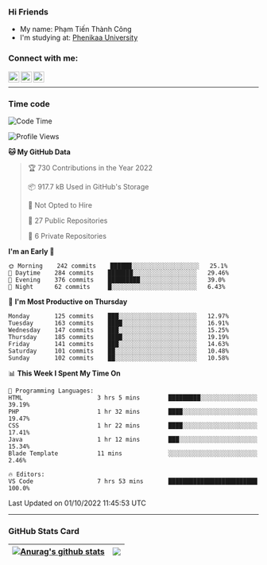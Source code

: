 ### Hi Friends

- My name: Phạm Tiến Thành Công
- I'm studying at: [Phenikaa University]


### Connect with me:
[<img align="left" alt="PhamTienThanhCong | Facebook" width="22px" src="https://upload.wikimedia.org/wikipedia/commons/thumb/1/16/Facebook-icon-1.png/640px-Facebook-icon-1.png" />][facebook]
[<img align="left" alt="PhamTienThanhCong | Zalo" width="22px" src="https://www.anphatpc.com.vn/template/anphat_2020v2/images/icon-zalo.jpg" />][zalo]
[<img align="left" alt="PhamTienThanhCong | LinkedIn" width="22px" src="https://cdn3.iconfinder.com/data/icons/inficons/512/linkedin.png" />][linkedin]

<br />

---

### Time code

<!--START_SECTION:waka-->
![Code Time](http://img.shields.io/badge/Code%20Time-576%20hrs%2041%20mins-blue)

![Profile Views](http://img.shields.io/badge/Profile%20Views-20-blue)

**🐱 My GitHub Data** 

> 🏆 730 Contributions in the Year 2022
 > 
> 📦 917.7 kB Used in GitHub's Storage 
 > 
> 🚫 Not Opted to Hire
 > 
> 📜 27 Public Repositories 
 > 
> 🔑 6 Private Repositories  
 > 
**I'm an Early 🐤** 

```text
🌞 Morning    242 commits    ██████░░░░░░░░░░░░░░░░░░░   25.1% 
🌆 Daytime    284 commits    ███████░░░░░░░░░░░░░░░░░░   29.46% 
🌃 Evening    376 commits    █████████░░░░░░░░░░░░░░░░   39.0% 
🌙 Night      62 commits     █░░░░░░░░░░░░░░░░░░░░░░░░   6.43%

```
📅 **I'm Most Productive on Thursday** 

```text
Monday       125 commits    ███░░░░░░░░░░░░░░░░░░░░░░   12.97% 
Tuesday      163 commits    ████░░░░░░░░░░░░░░░░░░░░░   16.91% 
Wednesday    147 commits    ███░░░░░░░░░░░░░░░░░░░░░░   15.25% 
Thursday     185 commits    ████░░░░░░░░░░░░░░░░░░░░░   19.19% 
Friday       141 commits    ███░░░░░░░░░░░░░░░░░░░░░░   14.63% 
Saturday     101 commits    ██░░░░░░░░░░░░░░░░░░░░░░░   10.48% 
Sunday       102 commits    ██░░░░░░░░░░░░░░░░░░░░░░░   10.58%

```


📊 **This Week I Spent My Time On** 

```text
💬 Programming Languages: 
HTML                     3 hrs 5 mins        █████████░░░░░░░░░░░░░░░░   39.19% 
PHP                      1 hr 32 mins        ████░░░░░░░░░░░░░░░░░░░░░   19.47% 
CSS                      1 hr 22 mins        ████░░░░░░░░░░░░░░░░░░░░░   17.41% 
Java                     1 hr 12 mins        ███░░░░░░░░░░░░░░░░░░░░░░   15.34% 
Blade Template           11 mins             ░░░░░░░░░░░░░░░░░░░░░░░░░   2.46%

🔥 Editors: 
VS Code                  7 hrs 53 mins       █████████████████████████   100.0%

```


 Last Updated on 01/10/2022 11:45:53 UTC
<!--END_SECTION:waka-->

---

### GitHub Stats Card

| <a href="https://github.com/phamtienthanhcong"><img align="center" src="https://github-readme-stats.vercel.app/api?username=PhamTienThanhCong&show_icons=true&include_all_commits=true&theme=buefy&hide_border=true&theme=ocean_dark" alt="Anurag's github stats" /></a> | <a href="https://github.com/phamtienthanhcong"><img align="center" src="https://github-readme-stats.vercel.app/api/top-langs/?username=PhamTienThanhCong&layout=compact&theme=buefy&hide_border=true&theme=ocean_dark" /></a> |
| ------------- | ------------- |

[Phenikaa University]: https://phenikaa-uni.edu.vn/vi
[facebook]: https://www.facebook.com/phamtienthanhcong
[linkedin]: https://linkedin.com/in/phamtienthanhcong
[zalo]: https://zalo.me/0396396332
[tiktok]: https://www.tiktok.com/@phamtienthanhcong
[web]: https://github.com/PhamTienThanhCong/web_dev
[min project]: https://github.com/PhamTienThanhCong/Project-Of-Web
[c and cpp]: https://github.com/PhamTienThanhCong/Code_C_and_Cpro
[python]: https://github.com/PhamTienThanhCong/Python_beginer
